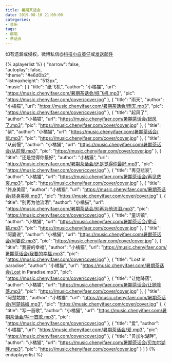 ```yaml
---
title: 暑期茶话会
date: 2019-08-10 21:00:00
categories:
- 音乐
tags:
- 翻唱
- 茶话会
---
```


如有遗漏或侵权，微博私信@<a href="https://weibo.com/kjxbyz" target="_blank">科技小白英仔</a>或<a href="mailto:me@chenyifaer.com" target="_blank">发送邮件</a>

{% aplayerlist %}
{
    "narrow": false,                          
    "autoplay": false,                         
    "theme": "#e6d0b2",	  
    "listmaxheight": "513px",                    
    "music": [
        {
            "title": "纸飞机",
            "author": "小橘猫",
            "url": "https://music.chenyifaer.com/暑期茶话会/纸飞机.mp3",
            "pic": "https://music.chenyifaer.com/cover/cover.jpg"
        },
        {
            "title": "雨天",
            "author": "小橘猫",
            "url": "https://music.chenyifaer.com/暑期茶话会/雨天.mp3",
            "pic": "https://music.chenyifaer.com/cover/cover.jpg"
        },
        {
            "title": "起风了",
            "author": "小橘猫",
            "url": "https://music.chenyifaer.com/暑期茶话会/起风了.mp3",
            "pic": "https://music.chenyifaer.com/cover/cover.jpg"
        },
        {
            "title": "紫",
            "author": "小橘猫",
            "url": "https://music.chenyifaer.com/暑期茶话会/紫.mp3",
            "pic": "https://music.chenyifaer.com/cover/cover.jpg"
        },
        {
            "title": "从前慢",
            "author": "小橘猫",
            "url": "https://music.chenyifaer.com/暑期茶话会/从前慢.mp3",
            "pic": "https://music.chenyifaer.com/cover/cover.jpg"
        },
        {
            "title": "还是觉得你最好",
            "author": "小橘猫",
            "url": "https://music.chenyifaer.com/暑期茶话会/还是觉得你最好.mp3",
            "pic": "https://music.chenyifaer.com/cover/cover.jpg"
        },
        {
            "title": "再见悲哀",
            "author": "小橘猫",
            "url": "https://music.chenyifaer.com/暑期茶话会/再见悲哀.mp3",
            "pic": "https://music.chenyifaer.com/cover/cover.jpg"
        },
        {
            "title": "终身美丽",
            "author": "小橘猫",
            "url": "https://music.chenyifaer.com/暑期茶话会/终身美丽.mp3",
            "pic": "https://music.chenyifaer.com/cover/cover.jpg"
        },
        {
            "title": "别再为他流泪",
            "author": "小橘猫",
            "url": "https://music.chenyifaer.com/暑期茶话会/别再为他流泪.mp3",
            "pic": "https://music.chenyifaer.com/cover/cover.jpg"
        },
        {
            "title": "童话镇",
            "author": "小橘猫",
            "url": "https://music.chenyifaer.com/暑期茶话会/童话镇.mp3",
            "pic": "https://music.chenyifaer.com/cover/cover.jpg"
        },
        {
            "title": "阿婆说",
            "author": "小橘猫",
            "url": "https://music.chenyifaer.com/暑期茶话会/阿婆说.mp3",
            "pic": "https://music.chenyifaer.com/cover/cover.jpg"
        },
        {
            "title": "我要的幸福",
            "author": "小橘猫",
            "url": "https://music.chenyifaer.com/暑期茶话会/我要的幸福.mp3",
            "pic": "https://music.chenyifaer.com/cover/cover.jpg"
        },
        {
            "title": "Lost in paradise",
            "author": "小橘猫",
            "url": "https://music.chenyifaer.com/暑期茶话会/Lost in Paradise.mp3",
            "pic": "https://music.chenyifaer.com/cover/cover.jpg"
        },
        {
            "title": "让她降落",
            "author": "小橘猫",
            "url": "https://music.chenyifaer.com/暑期茶话会/让她降落.mp3",
            "pic": "https://music.chenyifaer.com/cover/cover.jpg"
        },
        {
            "title": "阿楚姑娘",
            "author": "小橘猫",
            "url": "https://music.chenyifaer.com/暑期茶话会/阿楚姑娘.mp3",
            "pic": "https://music.chenyifaer.com/cover/cover.jpg"
        },
        {
            "title": "写一首歌",
            "author": "小橘猫",
            "url": "https://music.chenyifaer.com/暑期茶话会/写一首歌.mp3",
            "pic": "https://music.chenyifaer.com/cover/cover.jpg"
        },
        {
            "title": "爱",
            "author": "小橘猫",
            "url": "https://music.chenyifaer.com/暑期茶话会/爱.mp3",
            "pic": "https://music.chenyifaer.com/cover/cover.jpg"
        },
        {
            "title": "贝加尔湖畔",
            "author": "小橘猫",
            "url": "https://music.chenyifaer.com/暑期茶话会/贝加尔湖畔.mp3",
            "pic": "https://music.chenyifaer.com/cover/cover.jpg"
        }
    ]
}
{% endaplayerlist %}

